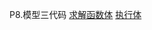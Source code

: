 
P8.模型三代码 [求解函数体](https://github.com/Lost-Monument/AI/blob/master/Mathematical%20Modeling%E7%AE%97%E6%B3%95%E4%B8%8E%E5%BA%94%E7%94%A8%E4%BB%A3%E7%A0%81%E5%BA%93/%E7%BA%BF%E6%80%A7%E8%A7%84%E5%88%92/best_choice.m) [执行体](https://github.com/Lost-Monument/AI/blob/master/Mathematical%20Modeling%E7%AE%97%E6%B3%95%E4%B8%8E%E5%BA%94%E7%94%A8%E4%BB%A3%E7%A0%81%E5%BA%93/%E7%BA%BF%E6%80%A7%E8%A7%84%E5%88%92/show_res.m)

